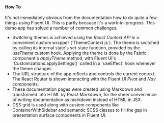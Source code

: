 #### How To

It's not immediately obvious from the documentation how to
do quite a few things using Fluent UI. This is partly
because it's a work-in-progress. This demo app has solved a
number of common challenges.

-   Switching themes is achieved using the _React Context API_ in a convenient custom wrapper (\`ThemeContext.js\`). The theme is switched by calling its internal state's set-state function, provided by the _useTheme_ custom hook. Applying the theme is done by the Fabric component's _applyTheme_ method, with Fluent UI's \`Customizations.applySettings()\` called in a \`useEffect\` hook whenever the theme changes.
-   The URL structure of the app reflects and controls the current context. The React Router is shown interacting with the Fluent UI _Pivot_ and _Nav_ components.
-   These documentation pages were created using Markdown and transformed into HTML by React Markdown, for the sheer convenience of writing documentation as markdown instead of HTML in JSX.
-   CSS grid is used along with custom components like ContainerWithSidebar and semantic SCSS classes to fill the gap in presentation surface components in Fluent UI.
